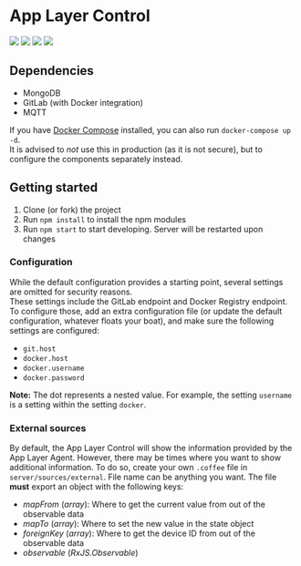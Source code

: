 # App Layer Control

![](https://img.shields.io/badge/app--layer--agent-%5E1.19.0-lightgrey.svg)
![](https://img.shields.io/github/last-commit/viriciti/app-layer-control.svg)
![](https://img.shields.io/david/viriciti/app-layer-control.svg)
![](https://img.shields.io/david/dev/viriciti/app-layer-control.svg)

## Dependencies

- MongoDB
- GitLab (with Docker integration)
- MQTT

If you have [Docker Compose](https://docs.docker.com/compose/) installed, you can also run `docker-compose up -d`.  
It is advised to _not_ use this in production (as it is not secure), but to configure the components separately instead.

## Getting started

1. Clone (or fork) the project
2. Run `npm install` to install the npm modules
3. Run `npm start` to start developing. Server will be restarted upon changes

### Configuration

While the default configuration provides a starting point, several settings are omitted for security reasons.  
These settings include the GitLab endpoint and Docker Registry endpoint.  
To configure those, add an extra configuration file (or update the default configuration, whatever floats your boat), and make sure the following settings are configured:

- `git.host`
- `docker.host`
- `docker.username`
- `docker.password`

**Note:** The dot represents a nested value. For example, the setting `username` is a setting within the setting `docker`.

### External sources

By default, the App Layer Control will show the information provided by the App Layer Agent.
However, there may be times where you want to show additional information.
To do so, create your own `.coffee` file in `server/sources/external`. File name can be anything you want.
The file **must** export an object with the following keys:

- _mapFrom_ (_array_): Where to get the current value from out of the observable data
- _mapTo_ (_array_): Where to set the new value in the state object
- _foreignKey_ (_array_): Where to get the device ID from out of the observable data
- _observable_ (_RxJS.Observable_)
